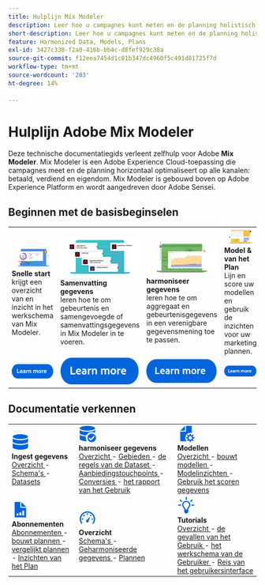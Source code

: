 ```yaml
---
title: Hulplijn Mix Modeler
description: Leer hoe u campagnes kunt meten en de planning holistisch kunt optimaliseren voor alle kanalen met Mix Modeler.
short-description: Leer hoe u campagnes kunt meten en de planning holistisch kunt optimaliseren voor alle kanalen met Mix Modeler.
feature: Harmonized Data, Models, Plans
exl-id: 3427c338-f2a0-416b-bb4c-d8fef929c38a
source-git-commit: f12eea7454d1c81b347dc4960f5c491d81725f7d
workflow-type: tm+mt
source-wordcount: '203'
ht-degree: 14%

---
```


# Hulplijn Adobe Mix Modeler

Deze technische documentatiegids verleent zelfhulp voor Adobe **Mix Modeler**. Mix Modeler is een Adobe Experience Cloud-toepassing die campagnes meet en de planning horizontaal optimaliseert op alle kanalen: betaald, verdiend en eigendom. Mix Modeler is gebouwd boven op Adobe Experience Platform en wordt aangedreven door Adobe Sensei.

## Beginnen met de basisbeginselen

<table style="table-layout:fixed">
  <tr style="border: 0;">
    <td>
    <a href="/help/get-started/about.md"><img src="assets/whatis-mm.png"></a>
    <div><strong> Snelle start </strong><br/> krijgt een overzicht van en inzicht in het werkschema van Mix Modeler.</div>
    </td>
    <td>
    <a href="/help/ingest-data/overview.md"><img src="assets/data-ingestion-mm.png"></a>
    <div><strong> Samenvatting gegevens </strong><br/> leren hoe te om gebeurtenis en samengevoegde of samenvattingsgegevens in Mix Modeler in te voeren.</div>
    </td>
    <td>
    <a href="/help/harmonize-data/overview.md"><img src="assets/plan-mm.png"/></a>
    <div><strong> harmoniseer gegevens </strong><br/> leren hoe te om aggregaat en gebeurtenisgegevens in een verenigbare gegevensmening toe te passen. 
    </div>
    </td>
    <td>
    <a href="/help/models/overview.md"><img src="assets/models-mm.png"></a>
    <div><strong> Model &amp; van het Plan </strong><br/> Lijn en score uw modellen en gebruik de inzichten voor uw marketing plannen.</div>
    </td>
  </tr>
  <tr style="border: 0;">
    <td align="center"><a href="/help/get-started/about.md"><img src="assets/learn-more-button.svg"></a></td>
    <td align="center"><a href="/help/ingest-data/overview.md"><img src="assets/learn-more-button.svg"></a></td>
    <td align="center"><a href="/help/harmonize-data/overview.md"><img src="assets/learn-more-button.svg"></a></td>
    <td align="center"><a href="/help/models/overview.md"><img src="assets/learn-more-button.svg"></a></td>
    </tr>
</table>


## Documentatie verkennen

<table style="table-layout:fixed">
  <tr style="border: 0;">
    <td>
      <img src="assets/Data.svg" width="35px"><br/>
      <strong> Ingest gegevens </strong><br/> <a href="/help/ingest-data/overview.md"> Overzicht </a> - <a href="/help/ingest-data/schemas.md"> Schema's </a> - <a href="/help/ingest-data/datasets.md"> Datasets </a> 
    </td>
    <td>
      <img src="assets/DataCheck.svg" width="35px"><br/>
      <strong> harmoniseer gegevens </strong><br/> <a href="/help/harmonize-data/overview.md"> Overzicht </a> - <a href="/help/harmonize-data/fields.md"> Gebieden </a> - <a href="/help/harmonize-data/dataset-rules.md"> de regels van de Dataset </a> - <a href="/help/harmonize-data/marketing-touchpoints.md"> Aanbiedingstouchpoints </a> - <a href="/help/harmonize-data/conversions.md"> Conversies </a> - <a href="/help/harmonize-data/usage-report.md"> het rapport van het Gebruik </a>  
    </td>
    <td>
      <img src="assets/FileGear.svg" width="35px"><br/>
      <strong> Modellen </strong><br/> <a href="/help/models/overview.md"> Overzicht </a> - <a href="/help/models/build.md"> bouwt modellen </a> - <a href="/help/models/insights.md"> Modelinzichten </a> - <a href="/help/models/scoring-data.md"> Gebruik het scoren gegevens </a>
    </td>
  </tr>
  <tr style="border: 0;">
    <td>
      <img src="assets/FileChart.svg" width="35px"><br/>
      <strong> Abonnementen </strong><br/> <a href="/help/plans/overview.md"> Abonnementen </a> - <a href="/help/plans/build.md"> bouwt plannen </a> - <a href="/help/plans/compare.md"> vergelijkt plannen </a> - <a href="/help/plans/build.md"> Inzichten van het Plan </a>
    </td>
    <td>
      <img src="assets/Dashboard.svg" width="35px"><br/>
      <strong> Overzicht </strong><br/> <a href="/help/dashboard/overview.md"> Schema's </a> - <a href="/help/dashboard/harmonized-data.md"> Geharmoniseerde gegevens </a> - <a href="/help/dashboard/plans.md"> Plannen </a>
    </td>
        <td>
      <img src="assets/Learn.svg" width="35px"><br/>
      <strong> Tutorials </strong><br/> <a href="https://experienceleague.adobe.com/docs/mix-modeler-learn/tutorials/overview.html?lang=en"> Overzicht </a> - <a href="https://experienceleague.adobe.com/docs/mix-modeler-learn/tutorials/intro/use-cases.html?lang=en"> de gevallen van het Gebruik </a> - <a href="https://experienceleague.adobe.com/docs/mix-modeler-learn/tutorials/intro/user-workflow.html?lang=en"> het werkschema van de Gebruiker </a> - <a href="https://experienceleague.adobe.com/docs/mix-modeler-learn/tutorials/intro/user-interface-tour.html?lang=en"> Reis van het gebruikersinterface </a>
    </td>
  </tr>
</table>
